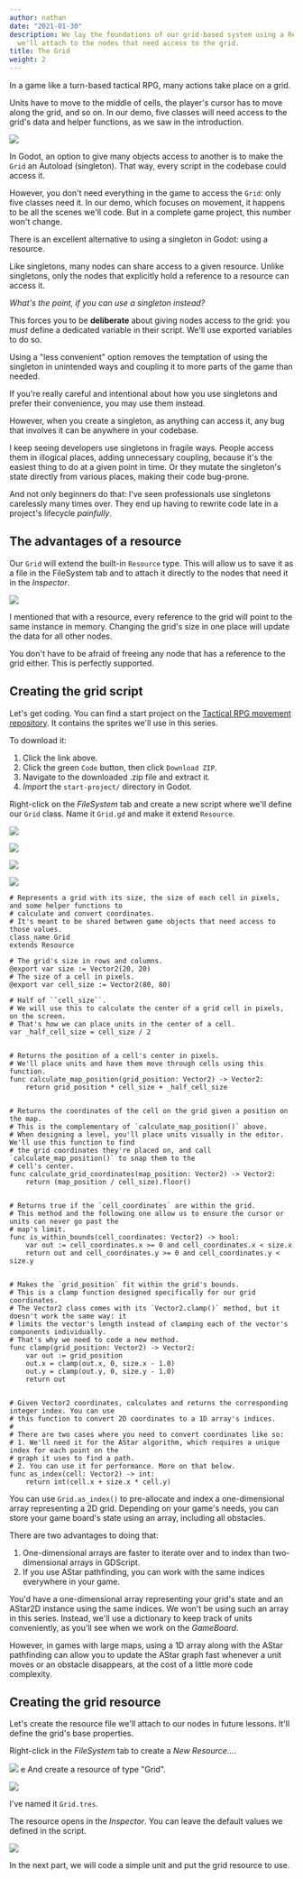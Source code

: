 ```yaml
---
author: nathan
date: "2021-01-30"
description: We lay the foundations of our grid-based system using a Resource that
  we'll attach to the nodes that need access to the grid.
title: The Grid
weight: 2
---
```


In a game like a turn-based tactical RPG, many actions take place on a grid.

Units have to move to the middle of cells, the player's cursor has to move along the grid, and so on. In our demo, five classes will need access to the grid's data and helper functions, as we saw in the introduction.

![](00.introduction-code-structure.png)

In Godot, an option to give many objects access to another is to make the `Grid` an Autoload (singleton). That way, every script in the codebase could access it.

However, you don't need everything in the game to access the `Grid`: only five classes need it. In our demo, which focuses on movement, it happens to be all the scenes we'll code. But in a complete game project, this number won't change.

There is an excellent alternative to using a singleton in Godot: using a resource.

Like singletons, many nodes can share access to a given resource. Unlike singletons, only the nodes that explicitly hold a reference to a resource can access it.

_What's the point, if you can use a singleton instead?_

This forces you to be **deliberate** about giving nodes access to the grid: you _must_ define a dedicated variable in their script. We'll use exported variables to do so.

Using a "less convenient" option removes the temptation of using the singleton in unintended ways and coupling it to more parts of the game than needed.

If you're really careful and intentional about how you use singletons and prefer their convenience, you may use them instead.

However, when you create a singleton, as anything can access it, any bug that involves it can be anywhere in your codebase.

I keep seeing developers use singletons in fragile ways. People access them in illogical places, adding unnecessary coupling, because it's the easiest thing to do at a given point in time. Or they mutate the singleton's state directly from various places, making their code bug-prone.

And not only beginners do that: I've seen professionals use singletons carelessly many times over. They end up having to rewrite code late in a project's lifecycle _painfully_.

## The advantages of a resource

Our `Grid` will extend the built-in `Resource` type. This will allow us to save it as a file in the FileSystem tab and to attach it directly to the nodes that need it in the _Inspector_.

![](01.grid-resource-in-the-inspector.png)

I mentioned that with a resource, every reference to the grid will point to the same instance in memory. Changing the grid's size in one place will update the data for all other nodes.

You don't have to be afraid of freeing any node that has a reference to the grid either. This is perfectly supported.

## Creating the grid script

Let's get coding. You can find a start project on the [Tactical RPG movement repository](https://github.com/GDQuest/godot-2d-tactical-rpg-movement). It contains the sprites we'll use in this series.

To download it:

1. Click the link above.
2. Click the green `Code` button, then click `Download ZIP`.
3. Navigate to the downloaded .zip file and extract it.
4. _Import_ the `start-project/` directory in Godot.

Right-click on the _FileSystem_ tab and create a new script where we'll define our `Grid` class. Name it `Grid.gd` and make it extend `Resource`.

![](01.script-section.webp)

![](01.new-script.webp)

![](01.script-type-list.webp)

![](01.creating-grid-script.png)

```gdscript
# Represents a grid with its size, the size of each cell in pixels, and some helper functions to
# calculate and convert coordinates.
# It's meant to be shared between game objects that need access to those values.
class_name Grid
extends Resource

# The grid's size in rows and columns.
@export var size := Vector2(20, 20)
# The size of a cell in pixels.
@export var cell_size := Vector2(80, 80)

# Half of ``cell_size``.
# We will use this to calculate the center of a grid cell in pixels, on the screen.
# That's how we can place units in the center of a cell.
var _half_cell_size = cell_size / 2


# Returns the position of a cell's center in pixels.
# We'll place units and have them move through cells using this function.
func calculate_map_position(grid_position: Vector2) -> Vector2:
	return grid_position * cell_size + _half_cell_size


# Returns the coordinates of the cell on the grid given a position on the map.
# This is the complementary of `calculate_map_position()` above.
# When designing a level, you'll place units visually in the editor. We'll use this function to find
# the grid coordinates they're placed on, and call `calculate_map_position()` to snap them to the
# cell's center.
func calculate_grid_coordinates(map_position: Vector2) -> Vector2:
	return (map_position / cell_size).floor()


# Returns true if the `cell_coordinates` are within the grid.
# This method and the following one allow us to ensure the cursor or units can never go past the
# map's limit.
func is_within_bounds(cell_coordinates: Vector2) -> bool:
	var out := cell_coordinates.x >= 0 and cell_coordinates.x < size.x
	return out and cell_coordinates.y >= 0 and cell_coordinates.y < size.y


# Makes the `grid_position` fit within the grid's bounds.
# This is a clamp function designed specifically for our grid coordinates.
# The Vector2 class comes with its `Vector2.clamp()` method, but it doesn't work the same way: it
# limits the vector's length instead of clamping each of the vector's components individually.
# That's why we need to code a new method.
func clamp(grid_position: Vector2) -> Vector2:
	var out := grid_position
	out.x = clamp(out.x, 0, size.x - 1.0)
	out.y = clamp(out.y, 0, size.y - 1.0)
	return out


# Given Vector2 coordinates, calculates and returns the corresponding integer index. You can use
# this function to convert 2D coordinates to a 1D array's indices.
#
# There are two cases where you need to convert coordinates like so:
# 1. We'll need it for the AStar algorithm, which requires a unique index for each point on the
# graph it uses to find a path.
# 2. You can use it for performance. More on that below.
func as_index(cell: Vector2) -> int:
	return int(cell.x + size.x * cell.y)
```

You can use `Grid.as_index()` to pre-allocate and index a one-dimensional array representing a 2D grid. Depending on your game's needs, you can store your game board's state using an array, including all obstacles.

There are two advantages to doing that:

1. One-dimensional arrays are faster to iterate over and to index than two-dimensional arrays in GDScript.
2. If you use AStar pathfinding, you can work with the same indices everywhere in your game.

You'd have a one-dimensional array representing your grid's state and an AStar2D instance using the same indices. We won't be using such an array in this series. Instead, we'll use a dictionary to keep track of units conveniently, as you'll see when we work on the _GameBoard_.

However, in games with large maps, using a 1D array along with the AStar pathfinding can allow you to update the AStar graph fast whenever a unit moves or an obstacle disappears, at the cost of a little more code complexity.

## Creating the grid resource

Let's create the resource file we'll attach to our nodes in future lessons. It'll define the grid's base properties.

Right-click in the _FileSystem_ tab to create a _New Resource..._.

![](01.filesystem-new-resource.webp)
e
And create a resource of type "Grid".

![](01.new-grid-resource.webp)

I've named it `Grid.tres`.

The resource opens in the _Inspector_. You can leave the default values we defined in the script.

![](01.our-grid-resource.png)

In the next part, we will code a simple unit and put the grid resource to use.
